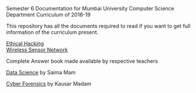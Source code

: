 Semester 6 Documentation for Mumbai University Computer Science Department Curriculum of 2018-19

This repository has all the documents required to read if you want to get full information of the curriculum present.

<a href="http://ganeshtiwari.me/semester6/ethicalhacking/">Ethical Hacking</a><br/>
<a href="http://ganeshtiwari.me/semester6/wsn/">Wireless Sensor Network</a><br/>

Complete Answer book made available by respective teachers

<a href="http://ganeshtiwari.me/semester6/datascience/dsanswerbook.pdf">Data Science</a> by Saima Mam<br/>

<a href="http://ganeshtiwari.me/semester6/forensics/cfanswerbank.pdf">Cyber Forensics</a> by Kausar Madam<br/>

